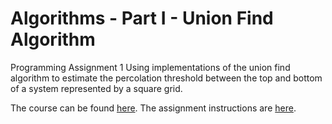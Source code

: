 # Algorithms - Part I - Union Find Algorithm

Programming Assignment 1
Using implementations of the union find algorithm to estimate the 
percolation threshold between the top and bottom of a system
represented by a square grid.

The course can be found [here](https://class.coursera.org/algs4partI-007). The
assignment instructions are [here](http://coursera.cs.princeton.edu/algs4/assignments/percolation.html).